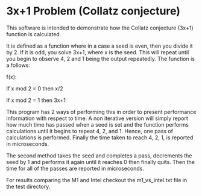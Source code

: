 # 3x+1 Problem (Collatz conjecture)

This software is intended to demonstrate how the Collatz conjecture
(3x+1) function is calculated.

It is defined as a function where in a case a seed is even, then
you divide it by 2.  If it is odd, you solve 3x+1, where x is the seed.
This will repeat until you begin to observe 4, 2 and 1 being the output
repeatedly.  The function is a follows:

f(x):

If x mod 2 = 0 then x/2

If x mod 2 = 1 then 3x+1
 

This program has 2 ways of performing this in order to present performance
information with respect to time.  A non iterative version will simply
report how much time has passed when a seed is set and the function 
performs calculations until it begins to repeat 4, 2, and 1.  Hence, one
pass of calculations is performed.  Finally the time taken to reach 4, 2, 1,
is reported in microseconds.

The second method takes the seed and completes a pass, decrements the seed
by 1 and performs it again until it reaches 0 then finally quits.  Then
the time for all of the passes are reported in microseconds.

For results comparing the M1 and Intel checkout the m1_vs_intel.txt file
in the test directory.
